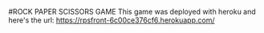 #ROCK PAPER SCISSORS GAME
This game was deployed with heroku and here's the url: https://rpsfront-6c00ce376cf6.herokuapp.com/
